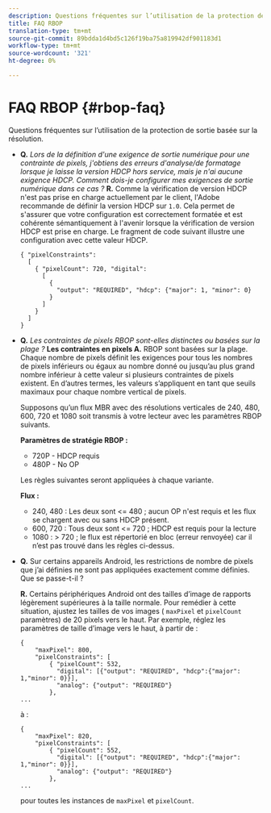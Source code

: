```yaml
---
description: Questions fréquentes sur l’utilisation de la protection de sortie basée sur la résolution.
title: FAQ RBOP
translation-type: tm+mt
source-git-commit: 89bdda1d4bd5c126f19ba75a819942df901183d1
workflow-type: tm+mt
source-wordcount: '321'
ht-degree: 0%

---
```



# FAQ RBOP {#rbop-faq}

Questions fréquentes sur l’utilisation de la protection de sortie basée sur la résolution.

* **Q.** *Lors de la définition d&#39;une exigence de sortie numérique pour une contrainte de pixels, j&#39;obtiens des erreurs d&#39;analyse/de formatage lorsque je laisse la version HDCP hors service, mais je n&#39;ai aucune exigence HDCP. Comment dois-je configurer mes exigences de sortie numérique dans ce cas ?* **R.** Comme la vérification de version HDCP n&#39;est pas prise en charge actuellement par le client, l&#39;Adobe recommande de définir la version HDCP sur  `1.0`. Cela permet de s&#39;assurer que votre configuration est correctement formatée et est cohérente sémantiquement à l&#39;avenir lorsque la vérification de version HDCP est prise en charge. Le fragment de code suivant illustre une configuration avec cette valeur HDCP.

   ```
   { "pixelConstraints":  
     [  
       { "pixelCount": 720, "digital":  
         [  
           {  
             "output": "REQUIRED", "hdcp": {"major": 1, "minor": 0}  
           }  
         ]  
       }  
     ]  
   }
   ```

* **Q.** *Les contraintes de pixels RBOP sont-elles distinctes ou basées sur la plage ?* **Les contraintes en pixels A.** RBOP sont basées sur la plage. Chaque nombre de pixels définit les exigences pour tous les nombres de pixels inférieurs ou égaux au nombre donné ou jusqu’au plus grand nombre inférieur à cette valeur si plusieurs contraintes de pixels existent. En d’autres termes, les valeurs s’appliquent en tant que seuils maximaux pour chaque nombre vertical de pixels.

   Supposons qu’un flux MBR avec des résolutions verticales de 240, 480, 600, 720 et 1080 soit transmis à votre lecteur avec les paramètres RBOP suivants.

   **Paramètres de stratégie RBOP :**

   * 720P - HDCP requis
   * 480P - No OP

   Les règles suivantes seront appliquées à chaque variante.

   **Flux :**

   * 240, 480 : Les deux sont &lt;= 480 ; aucun OP n&#39;est requis et les flux se chargent avec ou sans HDCP présent.
   * 600, 720 : Tous deux sont &lt;= 720 ; HDCP est requis pour la lecture
   * 1080 : > 720 ; le flux est répertorié en bloc (erreur renvoyée) car il n’est pas trouvé dans les règles ci-dessus.


* **Q.** Sur certains appareils Android, les restrictions de nombre de pixels que j’ai définies ne sont pas appliquées exactement comme définies. Que se passe-t-il ?

   **R.** Certains périphériques Android ont des tailles d’image de rapports légèrement supérieures à la taille normale. Pour remédier à cette situation, ajustez les tailles de vos images ( `maxPixel` et `pixelCount` paramètres) de 20 pixels vers le haut. Par exemple, réglez les paramètres de taille d’image vers le haut, à partir de :

   ```
   { 
       "maxPixel": 800, 
       "pixelConstraints": [ 
           { "pixelCount": 532, 
             "digital": [{"output": "REQUIRED", "hdcp":{"major": 1,"minor": 0}}], 
             "analog": {"output": "REQUIRED"} 
           }, 
   ... 
   ```

   à :

   ```
   { 
       "maxPixel": 820, 
       "pixelConstraints": [ 
           { "pixelCount": 552, 
             "digital": [{"output": "REQUIRED", "hdcp":{"major": 1,"minor": 0}}], 
             "analog": {"output": "REQUIRED"} 
           }, 
   ... 
   ```

   pour toutes les instances de `maxPixel` et `pixelCount`.


